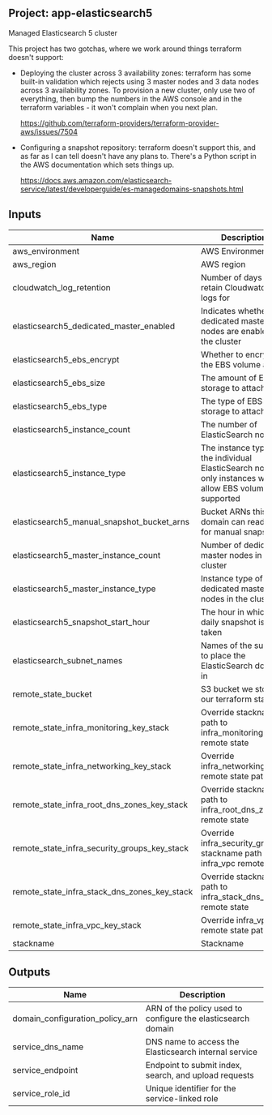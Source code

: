 ## Project: app-elasticsearch5

Managed Elasticsearch 5 cluster

This project has two gotchas, where we work around things terraform
doesn't support:

- Deploying the cluster across 3 availability zones: terraform has
  some built-in validation which rejects using 3 master nodes and 3
  data nodes across 3 availability zones.  To provision a new
  cluster, only use two of everything, then bump the numbers in the
  AWS console and in the terraform variables - it won't complain
  when you next plan.

  https://github.com/terraform-providers/terraform-provider-aws/issues/7504

- Configuring a snapshot repository: terraform doesn't support this,
  and as far as I can tell doesn't have any plans to.  There's a
  Python script in the AWS documentation which sets things up.

  https://docs.aws.amazon.com/elasticsearch-service/latest/developerguide/es-managedomains-snapshots.html



## Inputs

| Name | Description | Type | Default | Required |
|------|-------------|:----:|:-----:|:-----:|
| aws_environment | AWS Environment | string | - | yes |
| aws_region | AWS region | string | `eu-west-1` | no |
| cloudwatch_log_retention | Number of days to retain Cloudwatch logs for | string | `90` | no |
| elasticsearch5_dedicated_master_enabled | Indicates whether dedicated master nodes are enabled for the cluster | string | `true` | no |
| elasticsearch5_ebs_encrypt | Whether to encrypt the EBS volume at rest | string | - | yes |
| elasticsearch5_ebs_size | The amount of EBS storage to attach | string | `32` | no |
| elasticsearch5_ebs_type | The type of EBS storage to attach | string | `gp2` | no |
| elasticsearch5_instance_count | The number of ElasticSearch nodes | string | `3` | no |
| elasticsearch5_instance_type | The instance type of the individual ElasticSearch nodes, only instances which allow EBS volumes are supported | string | `r4.large.elasticsearch` | no |
| elasticsearch5_manual_snapshot_bucket_arns | Bucket ARNs this domain can read/write for manual snapshots | list | `<list>` | no |
| elasticsearch5_master_instance_count | Number of dedicated master nodes in the cluster | string | `3` | no |
| elasticsearch5_master_instance_type | Instance type of the dedicated master nodes in the cluster | string | `c4.large.elasticsearch` | no |
| elasticsearch5_snapshot_start_hour | The hour in which the daily snapshot is taken | string | `1` | no |
| elasticsearch_subnet_names | Names of the subnets to place the ElasticSearch domain in | list | - | yes |
| remote_state_bucket | S3 bucket we store our terraform state in | string | - | yes |
| remote_state_infra_monitoring_key_stack | Override stackname path to infra_monitoring remote state | string | `` | no |
| remote_state_infra_networking_key_stack | Override infra_networking remote state path | string | `` | no |
| remote_state_infra_root_dns_zones_key_stack | Override stackname path to infra_root_dns_zones remote state | string | `` | no |
| remote_state_infra_security_groups_key_stack | Override infra_security_groups stackname path to infra_vpc remote state | string | `` | no |
| remote_state_infra_stack_dns_zones_key_stack | Override stackname path to infra_stack_dns_zones remote state | string | `` | no |
| remote_state_infra_vpc_key_stack | Override infra_vpc remote state path | string | `` | no |
| stackname | Stackname | string | - | yes |

## Outputs

| Name | Description |
|------|-------------|
| domain_configuration_policy_arn | ARN of the policy used to configure the elasticsearch domain |
| service_dns_name | DNS name to access the Elasticsearch internal service |
| service_endpoint | Endpoint to submit index, search, and upload requests |
| service_role_id | Unique identifier for the service-linked role |

